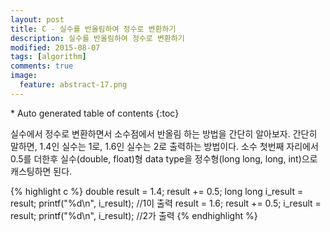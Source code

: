 ```yaml
---
layout: post
title: C - 실수를 반올림하여 정수로 변환하기 
description: 실수를 반올림하여 정수로 변환하기 
modified: 2015-08-07
tags: [algorithm]
comments: true
image:
  feature: abstract-17.png
---
```


<section id="table-of-contents" class="toc">
<div id="drawer" markdown="1">
*  Auto generated table of contents
{:toc}
</div>
</section><!-- /#table-of-contents -->

실수에서 정수로 변환하면서 소수점에서 반올림 하는 방법을 간단히 알아보자.
간단히 말하면, 1.4인 실수는 1로, 1.6인 실수는 2로 출력하는 방법이다. 소수 첫번째 자리에서 0.5를 더한후 실수(double, float)형 data type을 정수형(long long, long, int)으로 캐스팅하면 된다. 

{% highlight c %}
double result = 1.4;
result += 0.5;
long long i_result = result;
printf("%d\n", i_result); //1이 출력
result = 1.6;
result += 0.5;
i_result = result;
printf("%d\n", i_result); //2가 출력
{% endhighlight %}
